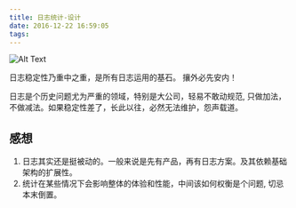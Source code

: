 ```yaml
---
title: 日志统计-设计
date: 2016-12-22 16:59:05
tags:
---
```



![Alt Text](http://o99eh3ii0.bkt.clouddn.com//16-12-22/73583930-file_1482380508428_68d4.png) 

日志稳定性乃重中之重，是所有日志运用的基石。
攘外必先安内！

日志是个历史问题尤为严重的领域，特别是大公司，轻易不敢动规范, 只做加法，不做减法。如果稳定性差了，长此以往，必然无法维护，怨声载道。

## 感想

1. 日志其实还是挺被动的。一般来说是先有产品，再有日志方案。及其依赖基础架构的扩展性。
2. 统计在某些情况下会影响整体的体验和性能，中间该如何权衡是个问题, 切忌本末倒置。
